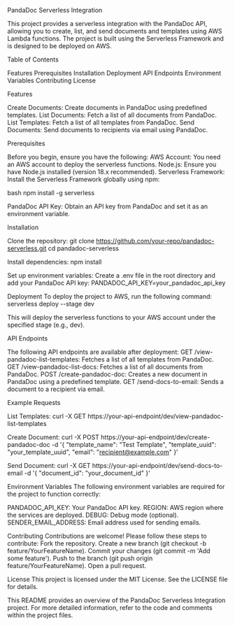 PandaDoc Serverless Integration

This project provides a serverless integration with the PandaDoc API, allowing you to create, list, and send documents and templates using AWS Lambda functions. The project is built using the Serverless Framework and is designed to be deployed on AWS.

Table of Contents

Features
Prerequisites
Installation
Deployment
API Endpoints
Environment Variables
Contributing
License

Features

Create Documents: Create documents in PandaDoc using predefined templates.
List Documents: Fetch a list of all documents from PandaDoc.
List Templates: Fetch a list of all templates from PandaDoc.
Send Documents: Send documents to recipients via email using PandaDoc.

Prerequisites

Before you begin, ensure you have the following:
AWS Account: You need an AWS account to deploy the serverless functions.
Node.js: Ensure you have Node.js installed (version 18.x recommended).
Serverless Framework: Install the Serverless Framework globally using npm:

bash
npm install -g serverless

PandaDoc API Key: Obtain an API key from PandaDoc and set it as an environment variable.

Installation

Clone the repository:
git clone https://github.com/your-repo/pandadoc-serverless.git
cd pandadoc-serverless

Install dependencies:
npm install

Set up environment variables:
Create a .env file in the root directory and add your PandaDoc API key:
PANDADOC_API_KEY=your_pandadoc_api_key

Deployment
To deploy the project to AWS, run the following command:
serverless deploy --stage dev

This will deploy the serverless functions to your AWS account under the specified stage (e.g., dev).

API Endpoints

The following API endpoints are available after deployment:
GET /view-pandadoc-list-templates: Fetches a list of all templates from PandaDoc.
GET /view-pandadoc-list-docs: Fetches a list of all documents from PandaDoc.
POST /create-pandadoc-doc: Creates a new document in PandaDoc using a predefined template.
GET /send-docs-to-email: Sends a document to a recipient via email.

Example Requests

List Templates:
curl -X GET https://your-api-endpoint/dev/view-pandadoc-list-templates

Create Document:
curl -X POST https://your-api-endpoint/dev/create-pandadoc-doc -d '{
  "template_name": "Test Template",
  "template_uuid": "your_template_uuid",
  "email": "recipient@example.com"
}'

Send Document:
curl -X GET https://your-api-endpoint/dev/send-docs-to-email -d '{
  "document_id": "your_document_id"
}'

Environment Variables
The following environment variables are required for the project to function correctly:

PANDADOC_API_KEY: Your PandaDoc API key.
REGION: AWS region where the services are deployed.
DEBUG: Debug mode (optional).
SENDER_EMAIL_ADDRESS: Email address used for sending emails.

Contributing
Contributions are welcome! Please follow these steps to contribute:
Fork the repository.
Create a new branch (git checkout -b feature/YourFeatureName).
Commit your changes (git commit -m 'Add some feature').
Push to the branch (git push origin feature/YourFeatureName).
Open a pull request.

License
This project is licensed under the MIT License. See the LICENSE file for details.

This README provides an overview of the PandaDoc Serverless Integration project. For more detailed information, refer to the code and comments within the project files.
